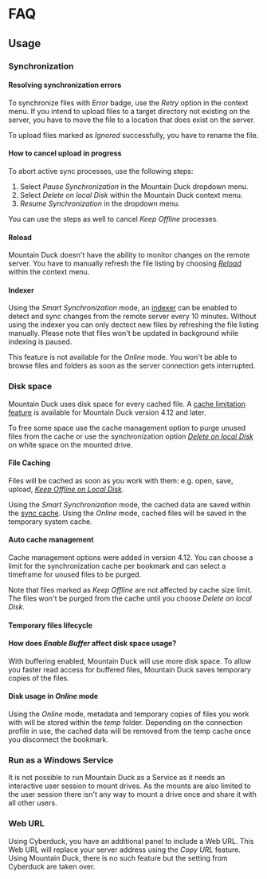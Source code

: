 FAQ
====

## Usage

### Synchronization

#### Resolving synchronization errors

To synchronize files with *Error* badge, use the *Retry* option in the context menu.
If you intend to upload files to a target directory not existing on the server, you have to move the file to a location that does exist on the server.

To upload files marked as *Ignored* successfully, you have to rename the file.

#### How to cancel upload in progress

To abort active sync processes, use the following steps:
1. Select *Pause Synchronization* in the Mountain Duck dropdown menu.
2. Select *Delete on local Disk* within the Mountain Duck context menu.
3. *Resume Synchronization* in the dropdown menu.

You can use the steps as well to cancel *Keep Offline* processes.

#### Reload

Mountain Duck doesn't have the ability to monitor changes on the remote server. You have to manually refresh the file listing by choosing [*Reload*](interface.md#reload) within the context menu.

#### Indexer

Using the *Smart Synchronization* mode, an [indexer](preferences.md#index-files) can be enabled to detect and sync changes from the remote server every 10 minutes. Without using the indexer you can only dectect new files by refreshing the file listing manually.
Please note that files won't be updated in background while indexing is paused.

This feature is not available for the *Online* mode. You won't be able to browse files and folders as soon as the server connection gets interrupted.

### Disk space

Mountain Duck uses disk space for every cached file. A [cache limitation feature](preferences.md#cache-limitations) is available for Mountain Duck version 4.12 and later.

To free some space use the cache management option to purge unused files from the cache or use the synchronization option *[Delete on local Disk](sync/index.md#delete-on-local-disk)* on white space on the mounted drive.

#### File Caching

Files will be cached as soon as you work with them: e.g. open, save, upload, [*Keep Offline on Local Disk*](sync/index.md#keep-offline).

Using the *Smart Synchronization* mode, the cached data are saved within the [sync cache](preferences.md#cache-location). Using the *Online* mode, cached files will be saved in the temporary system cache.

#### Auto cache management

Cache management options were added in version 4.12. You can choose a limit for the synchronization cache per bookmark and can select a timeframe for unused files to be purged.

Note that files marked as *Keep Offline* are not affected by cache size limit. The files won't be purged from the cache until you choose *Delete on local Disk*.

#### Temporary files lifecycle



#### How does *Enable Buffer* affect disk space usage?

With buffering enabled, Mountain Duck will use more disk space. To allow you faster read access for buffered files, Mountain Duck saves temporary copies of the files.

#### Disk usage in *Online* mode

Using the *Online* mode, metadata and temporary copies of files you work with will be stored within the _temp_ folder. Depending on the connection profile in use, the cached data will be removed from the temp cache once you disconnect the bookmark.

### Run as a Windows Service

It is not possible to run Mountain Duck as a Service as it needs an interactive user session to mount drives. As the mounts are also limited to the user session there isn't any way to mount a drive once and share it with all other users.

### Web URL

Using Cyberduck, you have an additional panel to include a Web URL. This Web URL will replace your server address using the *Copy URL* feature. Using Mountain Duck, there is no such feature but the setting from Cyberduck are taken over.
